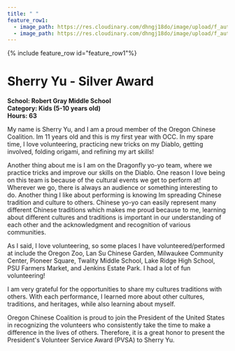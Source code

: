 ```yaml
---
title: " "
feature_row1:
  - image_path: https://res.cloudinary.com/dhngj18do/image/upload/f_auto,q_auto/v1/images/pvsa/2024_Sherry_Yu
  - image_path: https://res.cloudinary.com/dhngj18do/image/upload/f_auto,q_auto/v1/images/activities/year_2024
---
```


{% include feature_row id="feature_row1"%}

# Sherry Yu - Silver Award

**School: Robert Gray Middle School**  
**Category: Kids (5-10 years old)**  
**Hours: 63**  

My name is Sherry Yu, and I am a proud member of the Oregon Chinese Coalition. Im 11 years old and this is my first year with OCC. In my spare time, I love volunteering, practicing new tricks on my Diablo, getting involved, folding origami, and refining my art skills!

Another thing about me is I am on the Dragonfly yo-yo team, where we practice tricks and improve our skills on the Diablo. One reason I love being on this team is because of the cultural events we get to perform at! Wherever we go, there is always an audience or something interesting to do. Another thing I like about performing is knowing Im spreading Chinese tradition and culture to others. Chinese yo-yo can easily represent many different Chinese traditions which makes me proud because to me, learning about different cultures and traditions is important in our understanding of each other and the acknowledgment and recognition of various communities.

As I said, I love volunteering, so some places I have volunteered/performed at include the Oregon Zoo, Lan Su Chinese Garden, Milwaukee Community Center, Pioneer Square, Twality Middle School, Lake Ridge High School, PSU Farmers Market, and Jenkins Estate Park. I had a lot of fun volunteering!

I am very grateful for the opportunities to share my cultures traditions with others. With each performance, I learned more about other cultures, traditions, and heritages, while also learning about myself.

Oregon Chinese Coalition is proud to join the President of the United States in recognizing the volunteers who consistently take the time to make a difference in the lives of others. Therefore, it is a great honor to present the President's Volunteer Service Award (PVSA) to Sherry Yu.
